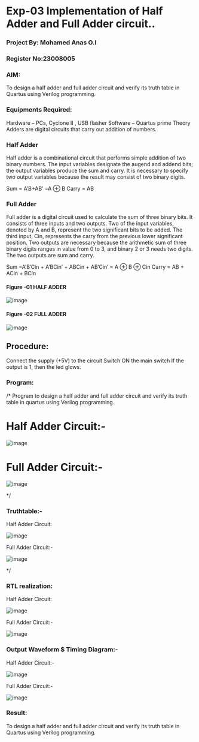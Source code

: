 # Exp-03 Implementation of Half Adder and Full Adder circuit..

### Project By: Mohamed Anas O.I
###   Register No:23008005


### AIM:
To design a half adder and full adder circuit and verify its truth table in Quartus using Verilog programming.

### Equipments Required:
Hardware – PCs, Cyclone II , USB flasher
Software – Quartus prime
Theory
Adders are digital circuits that carry out addition of numbers.

### Half Adder
Half adder is a combinational circuit that performs simple addition of two binary numbers. The input variables designate the augend and addend bits; the output variables produce the sum and carry. It is necessary to specify two output variables because the result may consist of two binary digits.

Sum = A’B+AB’ =A ⊕ B Carry = AB

### Full Adder
Full adder is a digital circuit used to calculate the sum of three binary bits. It consists of three inputs and two outputs. Two of the input variables, denoted by A and B, represent the two significant bits to be added. The third input, Cin, represents the carry from the previous lower significant position. Two outputs are necessary because the arithmetic sum of three binary digits ranges in value from 0 to 3, and binary 2 or 3 needs two digits. The two outputs are sum and carry.

Sum =A’B’Cin + A’BCin’ + ABCin + AB’Cin’ = A ⊕ B ⊕ Cin Carry = AB + ACin + BCin

#### Figure -01 HALF ADDER 

 ![image](https://user-images.githubusercontent.com/36288975/163552156-a13e5a56-c638-4110-97d9-8896907c8d25.png)


#### Figure -02 FULL ADDER

![image](https://user-images.githubusercontent.com/36288975/163552057-b3547877-6d07-45b4-b7e0-bcfebfad9e1d.png)

## Procedure:

Connect the supply (+5V) to the circuit
Switch ON the main switch
If the output is 1, then the led glows.

### Program:
/*
Program to design a half adder and full adder circuit and verify its truth table in quartus using Verilog programming.
# Half Adder Circuit:-

![image](https://github.com/Shilo-05/Exp-02-Implementation-of-Half-Adder-and-Full-Adder-circuit/assets/139841664/22925cc5-3594-4624-a94e-a1d0a9e550e8)


# Full Adder Circuit:-

![image](https://github.com/Shilo-05/Exp-02-Implementation-of-Half-Adder-and-Full-Adder-circuit/assets/139841664/26cc1c46-2eea-4984-860c-1112a233aa11)


*/
### Truthtable:-
   Half Adder Circuit:

   ![image](https://github.com/Shilo-05/Exp-02-Implementation-of-Half-Adder-and-Full-Adder-circuit/assets/139841664/e10af706-82c8-4d25-a306-a0a07c6cabe9)

   Full Adder Circuit:-
   
   ![image](https://github.com/Shilo-05/Exp-02-Implementation-of-Half-Adder-and-Full-Adder-circuit/assets/139841664/af2b52f4-f405-40b8-99b3-edc56a770c5c)

*/
### RTL realization:
   Half Adder Circuit:
   
   ![image](https://github.com/Shilo-05/Exp-02-Implementation-of-Half-Adder-and-Full-Adder-circuit/assets/139841664/f3ae3d80-95e6-4d4f-b68a-6bf780821a09)

   Full Adder Circuit:-
   
   ![image](https://github.com/Shilo-05/Exp-02-Implementation-of-Half-Adder-and-Full-Adder-circuit/assets/139841664/bd185f3b-fe74-4da2-94d7-7e06a89c399c)

### Output Waveform $ Timing Diagram:-
   Half Adder Circuit:-
   
   ![image](https://github.com/Shilo-05/Exp-02-Implementation-of-Half-Adder-and-Full-Adder-circuit/assets/139841664/4f7ba4b5-4cb6-47fc-872d-b94402b9dcaa)
   
   Full Adder Circuit:-
   
   ![image](https://github.com/Shilo-05/Exp-02-Implementation-of-Half-Adder-and-Full-Adder-circuit/assets/139841664/8a8e06ed-e158-444a-9547-69b548c63015)

### Result:
To design a half adder and full adder circuit and verify its truth table in Quartus using Verilog programming.
